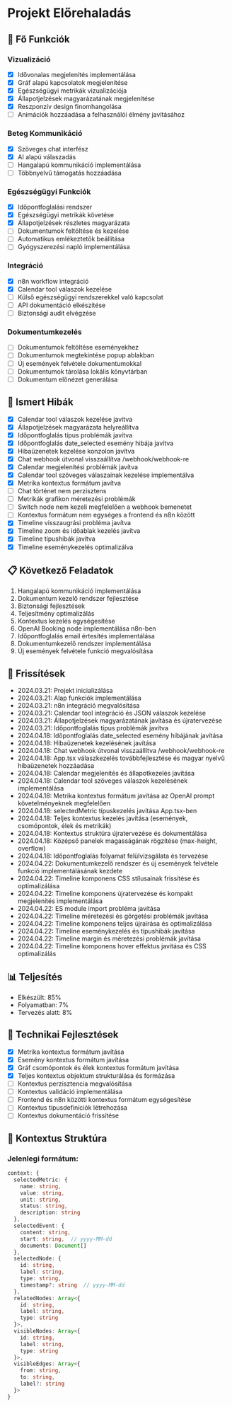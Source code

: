 # Projekt Előrehaladás

## 🎯 Fő Funkciók

### Vizualizáció
- [x] Idővonalas megjelenítés implementálása
- [x] Gráf alapú kapcsolatok megjelenítése
- [x] Egészségügyi metrikák vizualizációja
- [x] Állapotjelzések magyarázatának megjelenítése
- [x] Reszponzív design finomhangolása
- [ ] Animációk hozzáadása a felhasználói élmény javításához

### Beteg Kommunikáció
- [x] Szöveges chat interfész
- [x] AI alapú válaszadás
- [ ] Hangalapú kommunikáció implementálása
- [ ] Többnyelvű támogatás hozzáadása

### Egészségügyi Funkciók
- [x] Időpontfoglalási rendszer
- [x] Egészségügyi metrikák követése
- [x] Állapotjelzések részletes magyarázata
- [ ] Dokumentumok feltöltése és kezelése
- [ ] Automatikus emlékeztetők beállítása
- [ ] Gyógyszerezési napló implementálása

### Integráció
- [x] n8n workflow integráció
- [x] Calendar tool válaszok kezelése
- [ ] Külső egészségügyi rendszerekkel való kapcsolat
- [ ] API dokumentáció elkészítése
- [ ] Biztonsági audit elvégzése

### Dokumentumkezelés
- [ ] Dokumentumok feltöltése eseményekhez
- [ ] Dokumentumok megtekintése popup ablakban
- [ ] Új események felvétele dokumentumokkal
- [ ] Dokumentumok tárolása lokális könyvtárban
- [ ] Dokumentum előnézet generálása

## 🐛 Ismert Hibák
- [x] Calendar tool válaszok kezelése javítva
- [x] Állapotjelzések magyarázata helyreállítva
- [x] Időpontfoglalás típus problémák javítva
- [x] Időpontfoglalás date_selected esemény hibája javítva
- [x] Hibaüzenetek kezelése konzolon javítva
- [x] Chat webhook útvonal visszaállítva /webhook/webhook-re
- [x] Calendar megjelenítési problémák javítva
- [x] Calendar tool szöveges válaszainak kezelése implementálva
- [x] Metrika kontextus formátum javítva
- [ ] Chat történet nem perzisztens
- [ ] Metrikák grafikon méretezési problémák
- [ ] Switch node nem kezeli megfelelően a webhook bemenetet
- [ ] Kontextus formátum nem egységes a frontend és n8n között
- [x] Timeline visszaugrási probléma javítva
- [x] Timeline zoom és időablak kezelés javítva
- [x] Timeline típushibák javítva
- [x] Timeline eseménykezelés optimalizálva

## 📋 Következő Feladatok
1. Hangalapú kommunikáció implementálása
2. Dokumentum kezelő rendszer fejlesztése
3. Biztonsági fejlesztések
4. Teljesítmény optimalizálás
5. Kontextus kezelés egységesítése
6. OpenAI Booking node implementálása n8n-ben
7. Időpontfoglalás email értesítés implementálása
8. Dokumentumkezelő rendszer implementálása
9. Új események felvétele funkció megvalósítása

## 🔄 Frissítések
- 2024.03.21: Projekt inicializálása
- 2024.03.21: Alap funkciók implementálása
- 2024.03.21: n8n integráció megvalósítása
- 2024.03.21: Calendar tool integráció és JSON válaszok kezelése
- 2024.03.21: Állapotjelzések magyarázatának javítása és újratervezése
- 2024.03.21: Időpontfoglalás típus problémák javítva
- 2024.04.18: Időpontfoglalás date_selected esemény hibájának javítása
- 2024.04.18: Hibaüzenetek kezelésének javítása
- 2024.04.18: Chat webhook útvonal visszaállítva /webhook/webhook-re
- 2024.04.18: App.tsx válaszkezelés továbbfejlesztése és magyar nyelvű hibaüzenetek hozzáadása
- 2024.04.18: Calendar megjelenítés és állapotkezelés javítása
- 2024.04.18: Calendar tool szöveges válaszok kezelésének implementálása
- 2024.04.18: Metrika kontextus formátum javítása az OpenAI prompt követelményeknek megfelelően
- 2024.04.18: selectedMetric típuskezelés javítása App.tsx-ben
- 2024.04.18: Teljes kontextus kezelés javítása (események, csomópontok, élek és metrikák)
- 2024.04.18: Kontextus struktúra újratervezése és dokumentálása
- 2024.04.18: Középső panelek magasságának rögzítése (max-height, overflow)
- 2024.04.18: Időpontfoglalás folyamat felülvizsgálata és tervezése
- 2024.04.22: Dokumentumkezelő rendszer és új események felvétele funkció implementálásának kezdete
- 2024.04.22: Timeline komponens CSS stílusainak frissítése és optimalizálása
- 2024.04.22: Timeline komponens újratervezése és kompakt megjelenítés implementálása
- 2024.04.22: ES module import probléma javítása
- 2024.04.22: Timeline méretezési és görgetési problémák javítása
- 2024.04.22: Timeline komponens teljes újraírása és optimalizálása
- 2024.04.22: Timeline eseménykezelés és típushibák javítása
- 2024.04.22: Timeline margin és méretezési problémák javítása
- 2024.04.22: Timeline komponens hover effektus javítása és CSS optimalizálás

## 📊 Teljesítés
- Elkészült: 85%
- Folyamatban: 7%
- Tervezés alatt: 8%

## 🔧 Technikai Fejlesztések
- [x] Metrika kontextus formátum javítása
- [x] Esemény kontextus formátum javítása
- [x] Gráf csomópontok és élek kontextus formátum javítása
- [x] Teljes kontextus objektum strukturálása és formázása
- [ ] Kontextus perzisztencia megvalósítása
- [ ] Kontextus validáció implementálása
- [ ] Frontend és n8n közötti kontextus formátum egységesítése
- [ ] Kontextus típusdefiníciók létrehozása
- [ ] Kontextus dokumentáció frissítése

## 📝 Kontextus Struktúra
### Jelenlegi formátum:
```typescript
context: {
  selectedMetric: {
    name: string,
    value: string,
    unit: string,
    status: string,
    description: string
  },
  selectedEvent: {
    content: string,
    start: string,  // yyyy-MM-dd
    documents: Document[]
  },
  selectedNode: {
    id: string,
    label: string,
    type: string,
    timestamp?: string  // yyyy-MM-dd
  },
  relatedNodes: Array<{
    id: string,
    label: string,
    type: string
  }>,
  visibleNodes: Array<{
    id: string,
    label: string,
    type: string
  }>,
  visibleEdges: Array<{
    from: string,
    to: string,
    label?: string
  }>
}
``` 